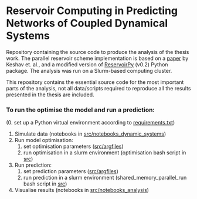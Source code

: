 # Reservoir Computing in Predicting Networks of Coupled Dynamical Systems

Repository containing the source code to produce the analysis of the thesis work. The parallel reservoir scheme implementation is based on a [paper](https://journals.aps.org/prl/abstract/10.1103/PhysRevLett.128.164101) by Keshav et. al., and a modified version of [ReservoirPy](https://reservoirpy.readthedocs.io/en/latest/) (v0.2) Python package. The analysis was run on a Slurm-based computing cluster.

This repository contains the essential source code for the most important parts of the analysis, not all data/scripts required to reproduce all the results presented in the thesis are included.

### To run the optimise the model and run a prediction:
(0. set up a Python virtual environment according to [requirements.txt](src/requirements.txt))
1. Simulate data (notebooks in [src/notebooks_dynamic_systems](src/notebooks_dynamic_systems))
2. Run model optimisation:
   1. set optimisation parameters ([src/argfiles](src/argfiles))
   2. run optimisation in a slurm environment (optimisation bash script in [src](src))
3. Run prediction:
   1. set prediction parameters ([src/argfiles](src/argfiles))
   2. run prediction in a slurm environment (shared_memory_parallel_run bash script in [src](src))
4. Visualise results (notebooks in [src/notebooks_analysis](src/notebooks_analysis))
